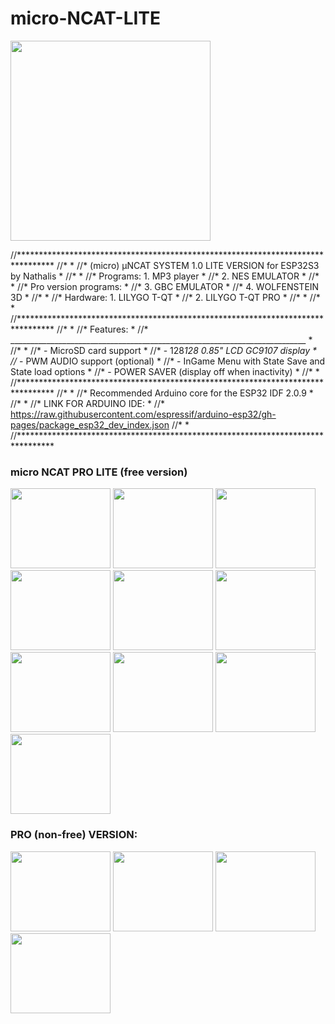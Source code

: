# micro-NCAT-LITE

<img src="https://github.com/ncat-system/micro-NCAT-LITE/blob/main/uNCAT.png?raw=true" align="center" height="320" width="320">

//********************************************************************************
//*                                                                              *
//*   (micro) μNCAT SYSTEM 1.0 LITE VERSION for ESP32S3 by Nathalis              *
//*                                                                              *
//*   Programs: 1. MP3 player                                                    *
//*             2. NES EMULATOR                                                  *
//*                                                                              *
//*   Pro version programs:                                                      *
//*             3. GBC EMULATOR                                                  *
//*             4. WOLFENSTEIN 3D                                                *
//*                                                                              *
//*   Hardware: 1. LILYGO T-QT                                                   *
//*             2. LILYGO T-QT PRO                                               *
//*                                                                              *
//*                                                                              *
//********************************************************************************
//*                                                                              *
//*   Features:                                                                  *
//*   __________________________________________________________________________ *
//*                                                                              *
//*   - MicroSD card support                                                     *
//*   - 128*128 0.85" LCD GC9107 display                                         *
//*   - PWM AUDIO support (optional)                                             *
//*   - InGame Menu with State Save and State load options                       *
//*   - POWER SAVER (display off when inactivity)                                *
//*                                                                              *
//********************************************************************************
//*                                                                              *
//*   Recommended Arduino core for the ESP32 IDF 2.0.9                           *
//*                                                                              *
//*   LINK FOR ARDUINO IDE:                                                      *
//*   https://raw.githubusercontent.com/espressif/arduino-esp32/gh-pages/package_esp32_dev_index.json
//*                                                                              *
//********************************************************************************

### micro NCAT PRO LITE (free version)

<p float="left">

<a href="https://github.com/ncat-system/micro-NCAT-LITE/blob/main/images/0.jpg?raw=true"><img src="https://github.com/ncat-system/micro-NCAT-LITE/blob/main/images/0.jpg?raw=true" height="128" width="160" ></a>
<a href="https://github.com/ncat-system/micro-NCAT-LITE/blob/main/images/1.jpg?raw=true"><img src="https://github.com/ncat-system/micro-NCAT-LITE/blob/main/images/1.jpg?raw=true" height="128" width="160" ></a>
<a href="https://github.com/ncat-system/micro-NCAT-LITE/blob/main/images/2.jpg?raw=true"><img src="https://github.com/ncat-system/micro-NCAT-LITE/blob/main/images/2.jpg?raw=true" height="128" width="160" ></a>
<a href="https://github.com/ncat-system/micro-NCAT-LITE/blob/main/images/3.jpg?raw=true"><img src="https://github.com/ncat-system/micro-NCAT-LITE/blob/main/images/3.jpg?raw=true" height="128" width="160" ></a>
<a href="https://github.com/ncat-system/micro-NCAT-LITE/blob/main/images/4.jpg?raw=true"><img src="https://github.com/ncat-system/micro-NCAT-LITE/blob/main/images/4.jpg?raw=true" height="128" width="160" ></a>
<a href="https://github.com/ncat-system/micro-NCAT-LITE/blob/main/images/5.jpg?raw=true"><img src="https://github.com/ncat-system/micro-NCAT-LITE/blob/main/images/5.jpg?raw=true" height="128" width="160" ></a>
<a href="https://github.com/ncat-system/micro-NCAT-LITE/blob/main/images/6.jpg?raw=true"><img src="https://github.com/ncat-system/micro-NCAT-LITE/blob/main/images/6.jpg?raw=true" height="128" width="160" ></a>
<a href="https://github.com/ncat-system/micro-NCAT-LITE/blob/main/images/7.jpg?raw=true"><img src="https://github.com/ncat-system/micro-NCAT-LITE/blob/main/images/7.jpg?raw=true" height="128" width="160" ></a>
<a href="https://github.com/ncat-system/micro-NCAT-LITE/blob/main/images/8.jpg?raw=true"><img src="https://github.com/ncat-system/micro-NCAT-LITE/blob/main/images/8.jpg?raw=true" height="128" width="160" ></a>
<a href="https://github.com/ncat-system/micro-NCAT-LITE/blob/main/images/9.jpg?raw=true"><img src="https://github.com/ncat-system/micro-NCAT-LITE/blob/main/images/9.jpg?raw=true" height="128" width="160" ></a>

</p>

<p float="left">
  
### PRO (non-free) VERSION:

<a href="https://github.com/ncat-system/micro-NCAT-LITE/blob/main/images/10_PRO.jpg?raw=true"><img src="https://github.com/ncat-system/micro-NCAT-LITE/blob/main/images/10_PRO.jpg?raw=true" height="128" width="160" ></a>
<a href="https://github.com/ncat-system/micro-NCAT-LITE/blob/main/images/11_PRO.jpg?raw=true"><img src="https://github.com/ncat-system/micro-NCAT-LITE/blob/main/images/11_PRO.jpg?raw=true" height="128" width="160" ></a>
<a href="https://github.com/ncat-system/micro-NCAT-LITE/blob/main/images/12_PRO.jpg?raw=true"><img src="https://github.com/ncat-system/micro-NCAT-LITE/blob/main/images/12_PRO.jpg?raw=true" height="128" width="160" ></a>
<a href="https://github.com/ncat-system/micro-NCAT-LITE/blob/main/images/13_PRO.jpg?raw=true"><img src="https://github.com/ncat-system/micro-NCAT-LITE/blob/main/images/13_PRO.jpg?raw=true" height="128" width="160" ></a>

</p>
